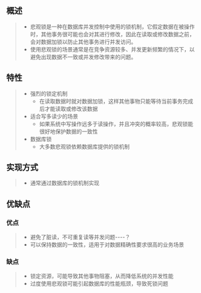 ## 概述

> - 悲观锁是一种在数据库并发控制中使用的锁机制，它假定数据在被操作时，其他事务很可能也会对其进行修改，因此在读取或修改数据之前，会对数据加锁以防止其他事务进行并发访问。
> - 使用悲观锁的场景通常是在竞争资源较多、并发更新频繁的情况下，以避免出现数据不一致或并发修改带来的问题。

## 特性

> - 强烈的锁定机制
>   - 在读取数据时就对数据加锁，这样其他事物只能等待当前事务完成后才能读取或修改该数据
> - 适合写多读少的场景
>   - 如果系统中写操作远多于读操作，并且冲突的概率较高，悲观锁能很好地保护数据的一致性
> - 数据库锁
>   - 大多数悲观锁依赖数据库提供的锁机制

## 实现方式

> - 通常通过数据库的锁机制实现

## 优缺点

### 优点

> - 避免了脏读，不可重复读等并发问题----？
> - 可以保持数据的一致性，适用于对数据精确性要求很高的业务场景

### 缺点

> - 锁定资源，可能导致其他事物阻塞，从而降低系统的并发性能
> - 过度使用悲观锁可能引起数据库的性能瓶颈，导致死锁问题